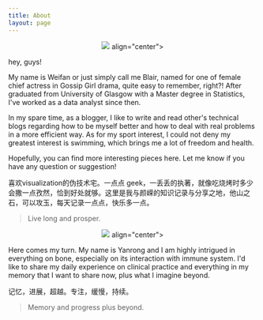 ```yaml
---
title: About
layout: page
---
```

<center>
    <p><img src='http://i2.bvimg.com/627519/b9b1ea9b446a66d7.png'> align="center"></p>
</center>

<p>hey, guys!

My name is Weifan or just simply call me Blair, named for one of female chief actress in Gossip Girl drama, quite easy to remember, right?! After graduated from University of Glasgow with a Master degree in Statistics, I've worked as a data analyst since then. 

In my spare time, as a blogger, I like to write and read other's technical blogs regarding how to be myself better and how to deal with real problems in a more efficient way. As for my sport interest, I could not deny my greatest interest is swimming, which brings me a lot of freedom and health. 

Hopefully, you can find more interesting pieces here. Let me know if you have any question or suggestion!
</p>

<p>喜欢visualization的伪技术宅。一点点 geek，一丢丢的执著，就像吃烧烤时多少会撒一点孜然，恰到好处就够。这里是我与颜嵘的知识记录与分享之地，他山之石，可以攻玉，每天记录一点点，快乐多一点。</p>

> Live long and prosper.

<center>
    <p><img src='http://i2.bvimg.com/627519/85878e3cb74949ad.png'> align="center"></p>
</center>

<p> Here comes my turn. My name is Yanrong and I am highly intrigued in everything on bone, especially on its interaction with immune system. I'd like to share my daily experience on clinical practice and everything in my memory that I want to share now, plus what I imagine beyond. 

记忆，进展，超越。专注，缓慢，持续。

> Memory and progress plus beyond.